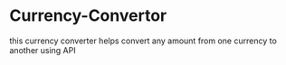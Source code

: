 # Currency-Convertor
this currency converter helps convert any amount from one currency to another using API
